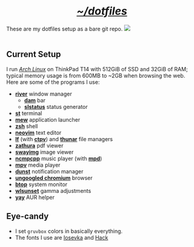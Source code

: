 <h1 align="center"><i><u>~/dotfiles</u></i></h1>

These are my dotfiles setup as a bare git repo.
<a href="https://www.archlinux.org/"><img src="https://img.shields.io/badge/Arch-BTW-blue?logo=arch%20linux"></a><br><br>

## Current Setup

I run *[Arch Linux](https://archlinux.org/)* on ThinkPad T14 with 512GiB of SSD and 32GiB of RAM;
typical memory usage is from 600MB to ~2GB when browsing the web.
Here are some of the programs I use:
- **[river](https://github.com/riverwm/river)** window manager
    - **[dam](https://github.com/Rentib/dam)** bar
    - **[slstatus](https://github.com/Rentib/slstatus)** status generator
- **[st](https://github.com/Rentib/st-flexipatch)** terminal
- **[mew](https://codeberg.org/Rentib/mew)** application launcher
- **[zsh](https://www.zsh.org/)** shell
- **[neovim](https://github.com/Rentib/nvim)** text editor
- **[lf](https://github.com/gokcehan/lf)** (with **[ctpv](https://github.com/NikitaIvanovV/ctpv)**) and **[thunar](https://docs.xfce.org/xfce/thunar/start)** file managers
- **[zathura](https://pwmt.org/projects/zathura/)** pdf viewer
- **[swayimg](https://github.com/artemsen/swayimg)** image viewer
- **[ncmpcpp](https://github.com/ncmpcpp/ncmpcpp)** music player (with **[mpd](https://www.musicpd.org/)**)
- **[mpv](https://mpv.io/)** media player
- **[dunst](https://dunst-project.org/)** notification manager
- **[ungoogled chromium](https://github.com/ungoogled-software/ungoogled-chromium)** browser
- **[btop](https://github.com/aristocratos/btop)** system monitor
- **[wlsunset](https://sr.ht/~kennylevinsen/wlsunset/)** gamma adjustments
- **[yay](https://github.com/Jguer/yay)** AUR helper

## Eye-candy

- I set `gruvbox` colors in basically everything.
- The fonts I use are [Iosevka](https://github.com/be5invis/Iosevka) and [Hack](https://github.com/source-foundry/Hack)

<!--
    ASCII Text Generator
    https://andrecox.github.io/ASCII-Text-Generator/
    Delta Corps Priest 1
-->
